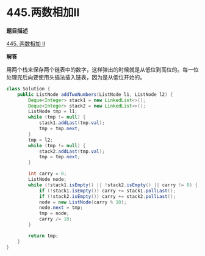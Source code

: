 # 445.两数相加II

**题目描述**

[445. 两数相加 II](https://leetcode-cn.com/problems/add-two-numbers-ii/)

**解答**

用两个栈来保存两个链表中的数字，这样弹出的时候就是从低位到高位的。每一位处理完后向要使用头插法插入链表，因为是从低位开始的。

```java
class Solution {
    public ListNode addTwoNumbers(ListNode l1, ListNode l2) {
        Deque<Integer> stack1 = new LinkedList<>();
        Deque<Integer> stack2 = new LinkedList<>();
        ListNode tmp = l1;
        while (tmp != null) {
            stack1.addLast(tmp.val);
            tmp = tmp.next;
        }
        tmp = l2;
        while (tmp != null) {
            stack2.addLast(tmp.val);
            tmp = tmp.next;
        }

        int carry = 0;
        ListNode node;
        while (!stack1.isEmpty() || !stack2.isEmpty() || carry != 0) {
            if (!stack1.isEmpty()) carry += stack1.pollLast();
            if (!stack2.isEmpty()) carry += stack2.pollLast();
            node = new ListNode(carry % 10);
            node.next = tmp;
            tmp = node;
            carry /= 10;
        }

        return tmp;
    }
}
```